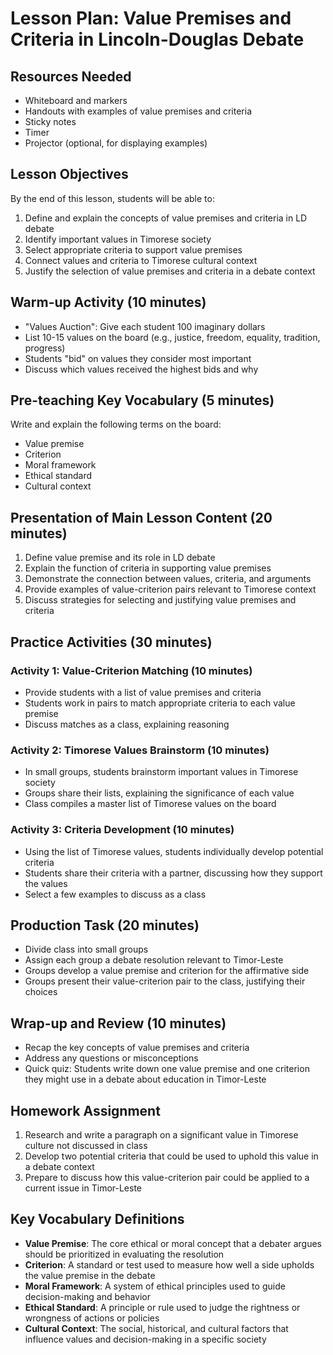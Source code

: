 # Lesson Plan: Value Premises and Criteria in Lincoln-Douglas Debate

## Resources Needed
- Whiteboard and markers
- Handouts with examples of value premises and criteria
- Sticky notes
- Timer
- Projector (optional, for displaying examples)

## Lesson Objectives
By the end of this lesson, students will be able to:
1. Define and explain the concepts of value premises and criteria in LD debate
2. Identify important values in Timorese society
3. Select appropriate criteria to support value premises
4. Connect values and criteria to Timorese cultural context
5. Justify the selection of value premises and criteria in a debate context

## Warm-up Activity (10 minutes)
- "Values Auction": Give each student 100 imaginary dollars
- List 10-15 values on the board (e.g., justice, freedom, equality, tradition, progress)
- Students "bid" on values they consider most important
- Discuss which values received the highest bids and why

## Pre-teaching Key Vocabulary (5 minutes)
Write and explain the following terms on the board:
- Value premise
- Criterion
- Moral framework
- Ethical standard
- Cultural context

## Presentation of Main Lesson Content (20 minutes)
1. Define value premise and its role in LD debate
2. Explain the function of criteria in supporting value premises
3. Demonstrate the connection between values, criteria, and arguments
4. Provide examples of value-criterion pairs relevant to Timorese context
5. Discuss strategies for selecting and justifying value premises and criteria

## Practice Activities (30 minutes)

### Activity 1: Value-Criterion Matching (10 minutes)
- Provide students with a list of value premises and criteria
- Students work in pairs to match appropriate criteria to each value premise
- Discuss matches as a class, explaining reasoning

### Activity 2: Timorese Values Brainstorm (10 minutes)
- In small groups, students brainstorm important values in Timorese society
- Groups share their lists, explaining the significance of each value
- Class compiles a master list of Timorese values on the board

### Activity 3: Criteria Development (10 minutes)
- Using the list of Timorese values, students individually develop potential criteria
- Students share their criteria with a partner, discussing how they support the values
- Select a few examples to discuss as a class

## Production Task (20 minutes)
- Divide class into small groups
- Assign each group a debate resolution relevant to Timor-Leste
- Groups develop a value premise and criterion for the affirmative side
- Groups present their value-criterion pair to the class, justifying their choices

## Wrap-up and Review (10 minutes)
- Recap the key concepts of value premises and criteria
- Address any questions or misconceptions
- Quick quiz: Students write down one value premise and one criterion they might use in a debate about education in Timor-Leste

## Homework Assignment
1. Research and write a paragraph on a significant value in Timorese culture not discussed in class
2. Develop two potential criteria that could be used to uphold this value in a debate context
3. Prepare to discuss how this value-criterion pair could be applied to a current issue in Timor-Leste

## Key Vocabulary Definitions

- **Value Premise**: The core ethical or moral concept that a debater argues should be prioritized in evaluating the resolution
- **Criterion**: A standard or test used to measure how well a side upholds the value premise in the debate
- **Moral Framework**: A system of ethical principles used to guide decision-making and behavior
- **Ethical Standard**: A principle or rule used to judge the rightness or wrongness of actions or policies
- **Cultural Context**: The social, historical, and cultural factors that influence values and decision-making in a specific society
